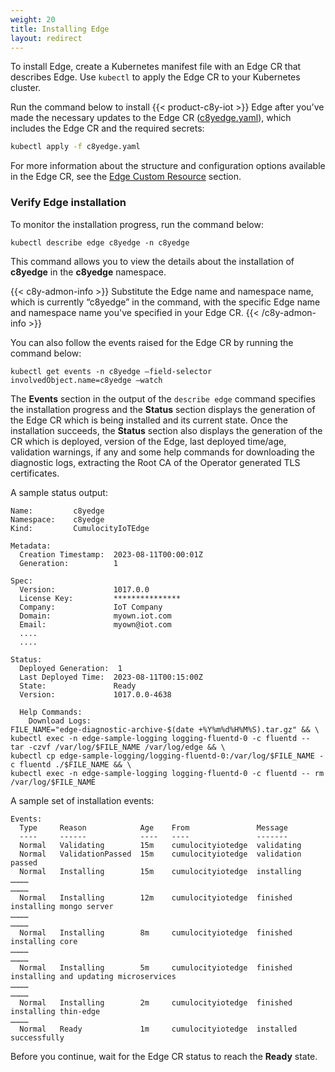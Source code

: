 ```yaml
---
weight: 20
title: Installing Edge
layout: redirect
---
```



To install Edge, create a Kubernetes manifest file with an Edge CR that describes Edge. Use `kubectl` to apply the Edge CR to your Kubernetes cluster.

Run the command below to install {{< product-c8y-iot >}} Edge after you’ve made the necessary updates to the Edge CR ([c8yedge.yaml](/files/edge-k8s/c8yedge.yaml)), which includes the Edge CR and the required secrets:

```bash
kubectl apply -f c8yedge.yaml
```
For more information about the structure and configuration options available in the Edge CR, see the [Edge Custom Resource](/edge-k8s/edge-custom-resource-definition/) section.

### Verify Edge installation

To monitor the installation progress, run the command below: 

```shell
kubectl describe edge c8yedge -n c8yedge
```
This command allows you to view the details about the installation of **c8yedge** in the **c8yedge** namespace. 

{{< c8y-admon-info >}}
Substitute the Edge name and namespace name, which is currently “c8yedge” in the command, with the specific Edge name and namespace name you've specified in your Edge CR. 
{{< /c8y-admon-info >}}

You can also follow the events raised for the Edge CR by running the command below: 

```shell
kubectl get events -n c8yedge –field-selector involvedObject.name=c8yedge –watch 
```

The **Events** section in the output of the `describe edge` command specifies the installation progress and the **Status** section displays the generation of the Edge CR which is being installed and its current state. Once the installation succeeds, the **Status** section also displays the generation of the CR which is deployed, version of the Edge, last deployed time/age, validation warnings, if any and some help commands for downloading the diagnostic logs, extracting the Root CA of the Operator generated TLS certificates.

A sample status output:
```
Name:         c8yedge
Namespace:    c8yedge
Kind:         CumulocityIoTEdge 

Metadata: 
  Creation Timestamp:  2023-08-11T00:00:01Z 
  Generation:          1 

Spec: 
  Version:             1017.0.0 
  License Key:         *************** 
  Company:             IoT Company 
  Domain:              myown.iot.com 
  Email:               myown@iot.com
  ....
  ....

Status: 
  Deployed Generation:  1 
  Last Deployed Time:  2023-08-11T00:15:00Z 
  State:               Ready 
  Version:             1017.0.0-4638 

  Help Commands: 
    Download Logs:   
FILE_NAME="edge-diagnostic-archive-$(date +%Y%m%d%H%M%S).tar.gz" && \ 
kubectl exec -n edge-sample-logging logging-fluentd-0 -c fluentd -- tar -czvf /var/log/$FILE_NAME /var/log/edge && \ 
kubectl cp edge-sample-logging/logging-fluentd-0:/var/log/$FILE_NAME -c fluentd ./$FILE_NAME && \ 
kubectl exec -n edge-sample-logging logging-fluentd-0 -c fluentd -- rm /var/log/$FILE_NAME 
```
A sample set of installation events:
```
Events: 
  Type     Reason            Age    From               Message 
  ----     ------            ----   ----               ------- 
  Normal   Validating        15m    cumulocityiotedge  validating 
  Normal   ValidationPassed  15m    cumulocityiotedge  validation passed 
  Normal   Installing        15m    cumulocityiotedge  installing 
………… 
………… 
  Normal   Installing        12m    cumulocityiotedge  finished installing mongo server 
………… 
………… 
  Normal   Installing        8m     cumulocityiotedge  finished installing core 
………… 
………… 
  Normal   Installing        5m     cumulocityiotedge  finished installing and updating microservices 
………… 
………… 
  Normal   Installing        2m     cumulocityiotedge  finished installing thin-edge 
………… 
  Normal   Ready             1m     cumulocityiotedge  installed successfully 
```
Before you continue, wait for the Edge CR status to reach the **Ready** state. 